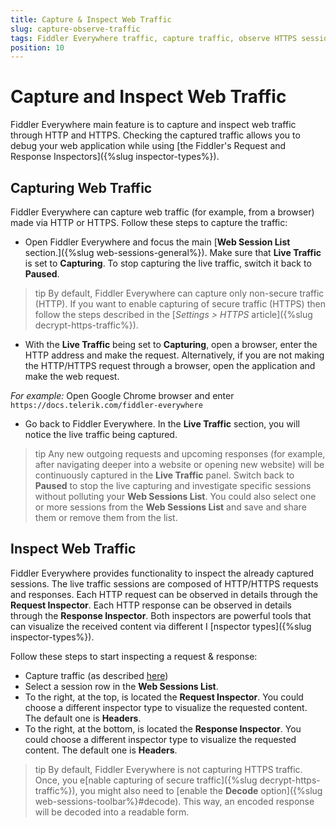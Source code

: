 ```yaml
---
title: Capture & Inspect Web Traffic
slug: capture-observe-traffic
tags: Fiddler Everywhere traffic, capture traffic, observe HTTPS sessions, inspect web traffic
position: 10
---
```


# Capture and Inspect Web Traffic

Fiddler Everywhere main feature is to capture and inspect web traffic through HTTP and HTTPS. Checking the captured traffic allows you to debug your web application while using [the Fiddler's Request and Response Inspectors]({%slug inspector-types%}).

## Capturing Web Traffic

Fiddler Everywhere can capture web traffic (for example, from a browser) made via HTTP or HTTPS. Follow these steps to capture the traffic:

- Open Fiddler Everywhere and focus the main [__Web Session List__ section.]({%slug web-sessions-general%}). Make sure that __Live Traffic__ is set to __Capturing__. To stop capturing the live traffic, switch it back to __Paused__.

>tip By default, Fiddler Everywhere can capture only non-secure traffic (HTTP). If you want to enable capturing of secure traffic (HTTPS) then follow the steps described in the [_Settings > HTTPS_ article]({%slug decrypt-https-traffic%}).

- With the __Live Traffic__ being set to __Capturing__, open a browser, enter the HTTP address and make the request. Alternatively, if you are not making the HTTP/HTTPS request through a browser, open the application and make the web request.

_For example:_ Open Google Chrome browser and enter `https://docs.telerik.com/fiddler-everywhere`

- Go back to Fiddler Everywhere. In the __Live Traffic__ section, you will notice the live traffic being captured.

>tip Any new outgoing requests and upcoming responses (for example, after navigating deeper into a website or opening new website) will be continuously captured in the __Live Traffic__ panel. Switch back to __Paused__ to stop the live capturing and investigate specific sessions without polluting your __Web Sessions List__. You could also select one or more sessions from the __Web Sessions List__ and save and share them or remove them from the list.

## Inspect Web Traffic

Fiddler Everywhere provides functionality to inspect the already captured sessions. The live traffic sessions are composed of HTTP/HTTPS requests and responses. Each HTTP request can be observed in details through the **Request Inspector**. Each HTTP response can be observed in details through the **Response Inspector**. Both inspectors are powerful tools that can visualize the received content via different I [nspector types]({%slug inspector-types%}).

Follow these steps to start inspecting a request & response:

- Capture traffic (as described [here](#capturing-web-traffic))
- Select a session row in the __Web Sessions List__.
- To the right, at the top, is located the __Request Inspector__. You could choose a different inspector type to visualize the requested content. The default one is __Headers__.
- To the right, at the bottom, is located the __Response Inspector__. You could choose a different inspector type to visualize the requested content. The default one is __Headers__.

>tip By default, Fiddler Everywhere is not capturing HTTPS traffic. Once, you e[nable capturing of secure traffic]({%slug decrypt-https-traffic%}), you might also need to [enable the __Decode__ option]({%slug web-sessions-toolbar%}#decode). This way, an encoded response will be decoded into a readable form.